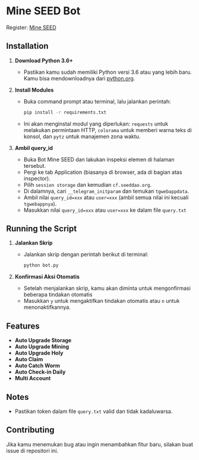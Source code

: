 # Mine SEED Bot

Register: [Mine SEED](t.me/seed_coin_bot/app?startapp=5504248798)

## Installation

1. **Download Python 3.6+**
   - Pastikan kamu sudah memiliki Python versi 3.6 atau yang lebih baru. Kamu bisa mendownloadnya dari [python.org](https://www.python.org/downloads/).

2. **Install Modules**
   - Buka command prompt atau terminal, lalu jalankan perintah:
     ```bash
     pip install -r requirements.txt
     ```
   - Ini akan menginstal modul yang diperlukan: `requests` untuk melakukan permintaan HTTP, `colorama` untuk memberi warna teks di konsol, dan `pytz` untuk manajemen zona waktu.

3. **Ambil query_id**
   - Buka Bot Mine SEED dan lakukan inspeksi elemen di halaman tersebut.
   - Pergi ke tab Application (biasanya di browser, ada di bagian atas inspector).
   - Pilih `session storage` dan kemudian `cf.seeddao.org`.
   - Di dalamnya, cari `__telegram_initparam` dan temukan `tgwebappdata`.
   - Ambil nilai `query_id=xxx` atau `user=xxx` (ambil semua nilai ini kecuali `tgwebappnya`).
   - Masukkan nilai `query_id=xxx` atau `user=xxx` ke dalam file `query.txt`

## Running the Script

1. **Jalankan Skrip**
   - Jalankan skrip dengan perintah berikut di terminal:
     ```bash
     python bot.py
     ```

2. **Konfirmasi Aksi Otomatis**
   - Setelah menjalankan skrip, kamu akan diminta untuk mengonfirmasi beberapa tindakan otomatis
   - Masukkan `y` untuk mengaktifkan tindakan otomatis atau `n` untuk menonaktifkannya.

## Features
- **Auto Upgrade Storage**
- **Auto Upgrade Mining**
- **Auto Upgrade Holy**
- **Auto Claim**
- **Auto Catch Worm**
- **Auto Check-in Daily**
- **Multi Account** 

## Notes
- Pastikan token dalam file `query.txt` valid dan tidak kadaluwarsa.

## Contributing

Jika kamu menemukan bug atau ingin menambahkan fitur baru, silakan buat issue di repositori ini.


